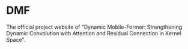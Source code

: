 # DMF
The official project website of "Dynamic Mobile-Former: Strengthening Dynamic Convolution with Attention and Residual Connection in Kernel Space".
